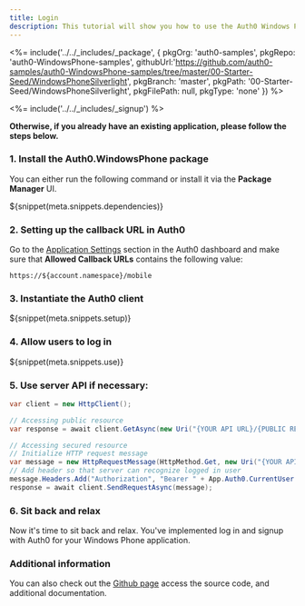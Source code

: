 ```yaml
---
title: Login
description: This tutorial will show you how to use the Auth0 Windows Phone SDK to add authentication and authorization to your mobile app.
---
```


<%= include('../../_includes/_package', {
  pkgOrg: 'auth0-samples',
  pkgRepo: 'auth0-WindowsPhone-samples',
  githubUrl:'https://github.com/auth0-samples/auth0-WindowsPhone-samples/tree/master/00-Starter-Seed/WindowsPhoneSilverlight',
  pkgBranch: 'master',
  pkgPath: '00-Starter-Seed/WindowsPhoneSilverlight',
  pkgFilePath: null,
  pkgType: 'none'
}) %>

<%= include('../../_includes/_signup') %>

**Otherwise, if you already have an existing application, please follow the steps below.**

### 1. Install the Auth0.WindowsPhone package

You can either run the following command or install it via the **Package Manager** UI.

${snippet(meta.snippets.dependencies)}

### 2. Setting up the callback URL in Auth0

<div class="setup-callback">
<p>Go to the <a href="${uiAppSettingsURL}">Application Settings</a> section in the Auth0 dashboard and make sure that <strong>Allowed Callback URLs</strong> contains the following value:</p>

<pre><code>https://${account.namespace}/mobile</pre></code>
</div>

### 3. Instantiate the Auth0 client

${snippet(meta.snippets.setup)}

### 4. Allow users to log in

${snippet(meta.snippets.use)}

### 5. Use server API if necessary:

```cs
var client = new HttpClient();

// Accessing public resource
var response = await client.GetAsync(new Uri("{YOUR API URL}/{PUBLIC RESOURCE}"));

// Accessing secured resource
// Initialize HTTP request message
var message = new HttpRequestMessage(HttpMethod.Get, new Uri("{YOUR API URL}/{SECURED RESOURCE}"));
// Add header so that server can recognize logged in user
message.Headers.Add("Authorization", "Bearer " + App.Auth0.CurrentUser.IdToken);
response = await client.SendRequestAsync(message);
```

### 6. Sit back and relax

Now it's time to sit back and relax. You've implemented log in and signup with Auth0 for your Windows Phone application.


### Additional information
You can also check out the [Github page](https://github.com/auth0/auth0.windowsphone) access the source code, and additional documentation.
